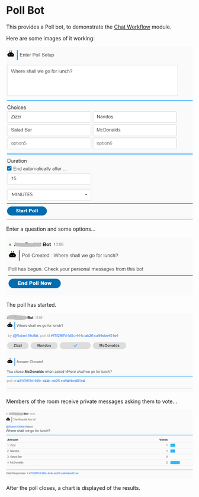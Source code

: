 # Poll Bot

This provides a Poll bot, to demonstrate the [Chat Workflow](../../libs/chat-workflow/README.md) module.

Here are some images of it working:

![Poll Form](images/poll1.png)

Enter a question and some options...

![Poll Start](images/poll2.png)

The poll has started.  

![Poll Questions](images/poll3.png)

Members of the room receive private messages asking them to vote...

![Poll Results](images/poll4.png)

After the poll closes, a chart is displayed of the results.
